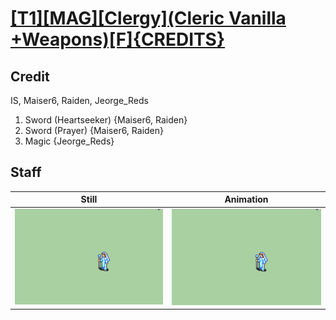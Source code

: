 # [\[T1\]\[MAG\]\[Clergy\]\(Cleric Vanilla +Weapons\)\[F\]{CREDITS}](../)

## Credit

IS, Maiser6, Raiden, Jeorge_Reds

1. Sword (Heartseeker) {Maiser6, Raiden}
1. Sword (Prayer) {Maiser6, Raiden}
6. Magic {Jeorge_Reds}
	
## Staff

| Still | Animation |
| :---: | :-------: |
| ![Staff still](./Staff_000.png) | ![Staff animation](./Staff.gif) |
